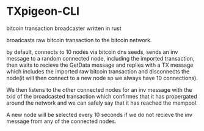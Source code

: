 # TXpigeon-CLI

bitcoin transaction broadcaster written in rust

broadcasts raw bitcoin transaction to the bitcoin network. 

by default, connects to 10 nodes via bitcoin dns seeds, sends an inv message to a random connected node, including the imported transaction, then waits to recieve the GetData message and replies with a TX message which includes the imported raw bitcoin transaction and disconnects the node(it will then connect to a new node so we always have 10 connections). 

We then listens to the other connected nodes for an inv message with the txid of the broadcasted transaction which confirmes that it has propergated around the network and we can safely say that it has reached the mempool.  


A new node will be selected every 10 seconds if we do not recieve the inv message from any of the connected nodes. 
